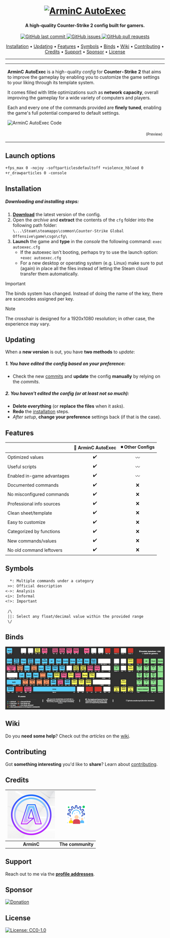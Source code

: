 <h1 align="center">
  <br>
  <a href="https://github.com/ArmynC/ArminC-AutoExec/archive/master.zip"><img src="https://raw.githubusercontent.com/ArmynC/ArminC-AutoExec/master/arminc_autoexec.svg" alt="ArminC AutoExec"></a>
</h1>

<h4 align="center">A high-quality Counter-Strike 2 config built for gamers.</h4>

<p align="center">
    <a href="https://github.com/ArmynC/ArminC-AutoExec/commits/master">
    <img src="https://img.shields.io/github/last-commit/ArmynC/ArminC-AutoExec.svg?style=flat-square&logo=github&logoColor=white"
         alt="GitHub last commit">
    <a href="https://github.com/ArmynC/ArminC-AutoExec/issues">
    <img src="https://img.shields.io/github/issues-raw/ArmynC/ArminC-AutoExec.svg?style=flat-square&logo=github&logoColor=white"
         alt="GitHub issues">
    <a href="https://github.com/ArmynC/ArminC-AutoExec/pulls">
    <img src="https://img.shields.io/github/issues-pr-raw/ArmynC/ArminC-AutoExec.svg?style=flat-square&logo=github&logoColor=white"
         alt="GitHub pull requests">
</p>
      
<p align="center">
  <a href="#installation">Installation</a> •
  <a href="#updating">Updating</a> •
  <a href="#features">Features</a> •
  <a href="#symbols">Symbols</a> •
  <a href="#binds">Binds</a> •
  <a href="#wiki">Wiki</a> •
  <a href="#contributing">Contributing</a> •
  <a href="#credits">Credits</a> •
  <a href="#support">Support</a> •
  <a href="#sponsor">Sponsor</a> •
  <a href="#license">License</a>
</p>

---

<table>
<tr>
<td>
  
**ArminC AutoExec** is a high-quality _config_ for **Counter-Strike 2** that aims to improve the gameplay by enabling you to customize the game settings to your liking through its template system.

It comes filled with little optimizations such as **network capacity**, overall improving the gameplay for a wide variety of computers and players.

Each and every one of the commands provided are **finely tuned**, enabling the game's full potential compared to default settings.

![ArminC AutoExec Code](https://raw.githubusercontent.com/ArmynC/ArminC-AutoExec/master/arminc_autoexec_code.png)
<p align="right">
<sub>(Preview)</sub>
</p>

</td>
</tr>
</table>

## Launch options

```
+fps_max 0 -nojoy -softparticlesdefaultoff +violence_hblood 0 +r_drawparticles 0 -console
```

## Installation

##### Downloading and installing steps:
1. **[Download](https://github.com/ArmynC/ArminC-AutoExec/archive/master.zip)** the latest version of the config.
2.  Open the _archive_ and **extract** the contents of the `cfg` folder into the following path folder:<br>
`\...\Steam\steamapps\common\Counter-Strike Global Offensive\game\csgo\cfg\`
3. **Launch** the game and **type** in the _console_ the following command: `exec autoexec.cfg`
   * If the autoexec isn't booting, perhaps try to use the launch option: `+exec autoexec.cfg`
   * For a new desktop or operating system (e.g. Linux) make sure to put (again) in place all the files instead of letting the Steam cloud transfer them automatically.
        
> [!IMPORTANT]  
> The binds system has changed. Instead of doing the name of the key, there are scancodes assigned per key.
        
> [!NOTE]  
> The crosshair is designed for a 1920x1080 resolution; in other case, the experience may vary.

## Updating

When a **new version** is out, you have **two methods** to _update_:

##### 1. You have edited the config based on your preference:
* Check the new [commits](https://github.com/ArmynC/ArminC-AutoExec/commits/master) and **update** the config **manually** by relying on the _commits_.

##### 2. You haven't edited the config (or at least not so much):
* **Delete everything** (or **replace the files** when it asks).
* **Redo** the [installation](https://github.com/ArmynC/ArminC-AutoExec#installation) steps.
* _After setup_, **change your preference** settings back (if that is the case).

## Features

|                            | 🔰 ArminC AutoExec  | ◾ Other Configs |
| -------------------------- | :-----------------: | :---------------: |
| Optimized values           |         ✔️         |        〰️        |
| Useful scripts             |         ✔️         |        〰️        |
| Enabled in-game advantages |         ✔️         |        〰️        |
| Documented commands        |         ✔️         |        ❌        |
| No misconfigured commands  |         ✔️         |        ❌        |
| Professional info sources  |         ✔️         |        ❌        |
| Clean sheet/template       |         ✔️         |        ❌        |
| Easy to customize          |         ✔️         |        ❌        |
| Categorized by functions   |         ✔️         |        ❌        |
| New commands/values        |         ✔️         |        ❌        |
| No old command leftovers   |         ✔️         |        ❌        |

## Symbols

      *: Multiple commands under a category
     >>: Official description
    <->: Analysis
    <i>: Informal
    <!>: Important

     /\
     ||: Select any float/decimal value within the provided range
     \/

## Binds
![ArminC AutoExec Binds](https://raw.githubusercontent.com/ArmynC/ArminC-AutoExec/master/arminc_autoexec_binds.png)

## Wiki

Do you **need some help**? Check out the _articles_ on the [wiki](https://github.com/ArmynC/ArminC-AutoExec/wiki/).

## Contributing

Got **something interesting** you'd like to **share**? Learn about [contributing](https://github.com/ArmynC/ArminC-AutoExec/blob/master/.github/CONTRIBUTING.md).

## Credits

| [![ArminC](https://raw.githubusercontent.com/ArmynC/ArminC-Resources/main/images/a_small.png)](https://github.com/ArmynC)  | ![Community](https://raw.githubusercontent.com/ArmynC/ArminC-Resources/main/images/community.png)		|
|:------------------------------------------------------------------------------------------------------------------------:	|:----------------------------------------------------------------------------------------------------:	|
|                                                         **ArminC**                                                         |                                            **The community**                                           |

## Support

Reach out to me via the **[profile addresses](https://github.com/ArmynC)**.

## Sponsor

[![Donation](https://img.shields.io/badge/Buy%20Me%20a%20Coffee-%5E%5E-green?style=flat&logo=undertale&logoColor=green&color=white)](https://github.com/sponsors/armync)

## License

[![License: CC0-1.0](https://img.shields.io/badge/License-CC0%201.0-lightgrey.svg)](https://tldrlegal.com/license/creative-commons-cc0-1.0-universal)
